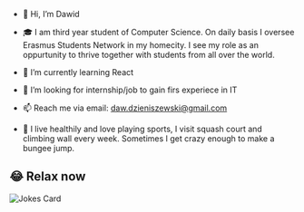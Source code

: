 - 👋 Hi, I’m Dawid
 
- 🎓 I am third year student of Computer Science. On daily basis I oversee Erasmus Students Network in my homecity. 
 I see my role as an oppurtunity to thrive together with students from all over the world.
 
- 🌱 I’m currently learning React
 
- 💞️ I’m looking for internship/job to gain firs experiece in IT 
 
- 📫 Reach me via email: daw.dzieniszewski@gmail.com

- 💪 I live healthily and love playing sports, I visit squash court and climbing wall every week. 
 Sometimes I get crazy enough to make a bungee jump.  


## 😂 Relax now
![Jokes Card](https://readme-jokes.vercel.app/api)
<!---
RayIIe/RayIIe is a ✨ special ✨ repository because its `README.md` (this file) appears on your GitHub profile.
You can click the Preview link to take a look at your changes.
--->
